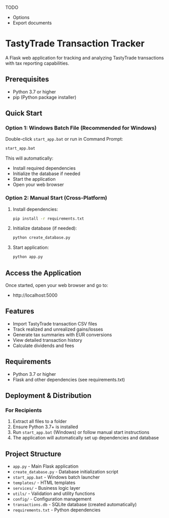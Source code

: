 TODO
- Options
- Export documents

# TastyTrade Transaction Tracker

A Flask web application for tracking and analyzing TastyTrade transactions with tax reporting capabilities.

## Prerequisites

- Python 3.7 or higher
- pip (Python package installer)

## Quick Start

### Option 1: Windows Batch File (Recommended for Windows)
Double-click `start_app.bat` or run in Command Prompt:
```cmd
start_app.bat
```
This will automatically:
- Install required dependencies
- Initialize the database if needed
- Start the application
- Open your web browser

### Option 2: Manual Start (Cross-Platform)
1. Install dependencies:
   ```bash
   pip install -r requirements.txt
   ```
2. Initialize database (if needed):
   ```bash
   python create_database.py
   ```
3. Start application:
   ```bash
   python app.py
   ```

## Access the Application
Once started, open your web browser and go to:
- http://localhost:5000

## Features
- Import TastyTrade transaction CSV files
- Track realized and unrealized gains/losses
- Generate tax summaries with EUR conversions
- View detailed transaction history
- Calculate dividends and fees

## Requirements
- Python 3.7 or higher
- Flask and other dependencies (see requirements.txt)

## Deployment & Distribution

### For Recipients
1. Extract all files to a folder
2. Ensure Python 3.7+ is installed
3. Run `start_app.bat` (Windows) or follow manual start instructions
4. The application will automatically set up dependencies and database

## Project Structure
- `app.py` - Main Flask application
- `create_database.py` - Database initialization script
- `start_app.bat` - Windows batch launcher
- `templates/` - HTML templates
- `services/` - Business logic layer
- `utils/` - Validation and utility functions
- `config/` - Configuration management
- `transactions.db` - SQLite database (created automatically)
- `requirements.txt` - Python dependencies
